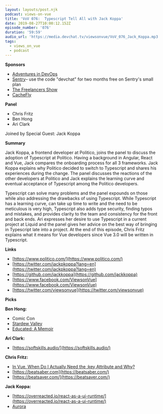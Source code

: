 ```yaml
---
layout: layouts/post.njk
podcast: views-on-vue
title: 'VoV 076:  Typescript Tell All with Jack Koppa'
date: 2019-08-27T10:00:12.152Z
episode_number: '076'
duration: '59:59'
audio_url: 'https://media.devchat.tv/viewsonvue/VoV_076_Jack_Koppa.mp3'
tags:
  - views_on_vue
  - podcast
---
```

**Sponsors**

- [Adventures in DevOps](https://devchat.tv/adventures-in-devops/)
- [Sentry](http://sentry.io/)– use the code "devchat" for two months free on Sentry's small plan
- [The Freelancers Show](https://devchat.tv/freelancers/)
- [CacheFly](https://www.cachefly.com/)

**Panel**

- Chris Fritz
- Ben Hong
- Ari Clark

Joined by Special Guest: Jack Koppa

**Summary**

Jack Koppa, a frontend developer at Politico, joins the panel to discuss the adoption of Typescript at Politico. Having a background in Angular, React and Vue, Jack compares the onboarding process for all 3 frameworks. Jack Koppa explains why Politico decided to switch to Typescript and shares his experiences during the change. The panel discusses the reactions of the other developers at Politico and Jack explains the learning curve and eventual acceptance of Typescript among the Politico developers.

Typescript can solve many problems and the panel expounds on those while also addressing the drawbacks of using Typescript. While Typescript has a learning curve, can take up time to write and the need to be meticulous is very high, Typescript also adds type security, finding typos and mistakes, and provides clarity to the team and consistency for the front and back ends. Ari expresses her desire to use Typescript in a current project at Liquid and the panel gives her advice on the best way of bringing in Typescript late into a project. At the end of this episode, Chris Fritz explains what it means for Vue developers since Vue 3.0 will be written in Typescript. 


**Links**

- [https://www.politico.com/](https://www.politico.com/)
- [https://twitter.com/jackpkoppa?lang=en](https://twitter.com/jackpkoppa?lang=en)
- [https://github.com/jackkoppa](https://github.com/jackkoppa)
- [https://www.facebook.com/ViewsonVue](https://www.facebook.com/ViewsonVue)
- [https://twitter.com/viewsonvue](https://twitter.com/viewsonvue)

**Picks**

**Ben Hong:**

- Comic Con
- [Stardew Valley](https://www.stardewvalley.net)
- [Educated: A Memoir](https://www.amazon.com/Educated-Memoir-Tara-Westover/dp/0399590501/ref=sr_1_3??ie=UTF8&amp;qid=1548462018&amp;sr=8-1&amp;linkCode=ll1&amp;tag=devchattv-20&amp;linkId=f06bfe7482dca8bb751ed6d7cc86e2ab&amp;language=en_US)

**Ari Clark:**

- [https://softskills.audio/](https://softskills.audio/)

**Chris Fritz:**

- [In Vue, When Do I Actually Need the :key Attribute and Why?](https://www.telerik.com/blogs/in-vue-when-do-i-actually-need-the-key-attribute-and-why)
- [https://beatsaber.com](https://beatsaber.com/)
- [https://beatsaver.com/](https://beatsaver.com/)

**Jack Koppa:**

- [https://overreacted.io/react-as-a-ui-runtime/](https://overreacted.io/react-as-a-ui-runtime/)
- [Aurora](https://www.amazon.com/Aurora/dp/B00Y1JO836/ref=sr_1_1??ie=UTF8&amp;qid=1548462018&amp;sr=8-1&amp;linkCode=ll1&amp;tag=devchattv-20&amp;linkId=f06bfe7482dca8bb751ed6d7cc86e2ab&amp;language=en_US)
